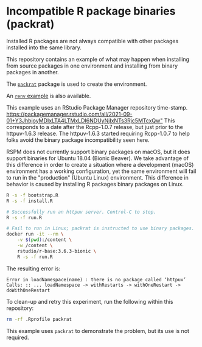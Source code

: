 # Incompatible R package binaries (packrat)

Installed R packages are not always compatible with other packages installed
into the same library. 

This repository contains an example of what may happen when installing from
source packages in one environment and installing from binary packages in
another.

The [`packrat`](https://rstudio.github.io/packrat/) package is used to create
the environment.

An [`renv`
example](https://github.com/aronatkins/incompatible-r-package-binaries) is
also available.

This example uses an RStudio Package Manager repository time-stamp.
<https://packagemanager.rstudio.com/all/2021-09-01+Y3JhbjoyMDIxLTA4LTMxLDI6NDUyNjIxNTs3Rjc5MTcxQw">
This corresponds to a date after the Rcpp-1.0.7 release, but just prior to the
httpuv-1.6.3 release. The httpuv-1.6.3 started requiring Rcpp-1.0.7 to help
folks avoid the binary package incompatibility seen here.

RSPM does not currently support binary packages on macOS, but it does support
binaries for Ubuntu 18.04 (Bionic Beaver). We take advantage of this
difference in order to create a situation where a development (macOS)
environment has a working configuration, yet the same environment will fail to
run in the "production" (Ubuntu Linux) environment. This difference in
behavior is caused by installing R packages binary packages on Linux.

```bash
R -s -f bootstrap.R
R -s -f install.R
```

```bash
# Successfully run an httpuv server. Control-C to stop.
R -s -f run.R
```

```bash
# Fail to run in Linux; packrat is instructed to use binary packages.
docker run -it --rm \
    -v $(pwd):/content \
    -w /content \
    rstudio/r-base:3.6.3-bionic \
    R -s -f run.R
```

The resulting error is:

```
Error in loadNamespace(name) : there is no package called ‘httpuv’
Calls: :: ... loadNamespace -> withRestarts -> withOneRestart -> doWithOneRestart
```

To clean-up and retry this experiment, run the following within this
repository:

```bash
rm -rf .Rprofile packrat
```

This example uses `packrat` to demonstrate the problem, but its use is not
required.
